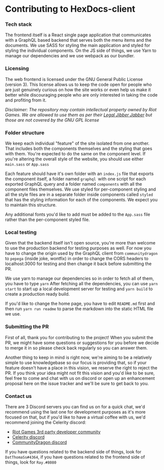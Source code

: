 # Contributing to HexDocs-client

### Tech stack

The frontend itself is a React single page application that communicates with a GraphQL based backend that serves both the menu items and the documents. We use SASS for styling the main application and styled for styling the individual components.
On the JS side of things, we use Yarn to manage our dependencies and we use webpack as our bundler.

### Licensing

The web frontend is licensed under the GNU General Public License (version 3). This license allows us to keep the code open for people who are just genuinely curious on how the site works or even help us make it better while discouraging people who are only interested in taking the code and profiting from it.

*Disclaimer: The repository may contain intellectual property owned by Riot Games. We are allowed to use them as per their [Legal Jibber Jabber](https://www.riotgames.com/en/legal) but those are not covered by the GNU GPL license*

### Folder structure

We keep each individual "feature" of the site isolated from one another. That includes both the components themselves and the styling that goes with them. You're expected to do the same on the component level.
If you're altering the overall style of the website, you should use either `main.sass` or `App.sass`

Each feature should have it's own folder with an `index.js` file that exports the component itself, a folder named `graphql `with one script for each exported GraphQL query and a folder named `components` with all the component files themselves. We use styled for per-component styling and all the style files are in a separate folder inside components called `styled` that has the styling information for each of the components. We expect you to maintain this structure.

Any additional fonts you'd like to add must be added to the `App.sass` file rather than the per-component styled file.

### Local testing

Given that the backend itself isn't open source, you're more than welcome to use the production backend for testing purposes as well. For now you have to change the origin used by the GraphQL client from `communitydragon` to `pepega` (inside joke, wontfix) in order to change the CORS headers to localhost:3000 for testing and then change it back before submitting the PR. 

We use yarn to manage our dependencies so in order to fetch all of them, you have to type `yarn`
After fetching all the dependencies, you can use `yarn start` to start up a local development server for testing and `yarn build` to create a production ready build.

If you'd like to change the home page, you have to edit `README.md` first and then run `yarn run readme` to parse the markdown into the static HTML file we use.

### Submitting the PR

First of all, thank you for contributing to the project! When you submit the PR, we might have some questions or suggestions for you before we decide to merge it in so please check back regularly so you can answer them. 

Another thing to keep in mind is right now, we're aiming to be a relatively simple to use knowledgebase so our focus is providing that, so if your feature doesn't have a place in this vision, we reserve the right to reject the PR. If you think your idea might not fit this vision and you'd like to be sure, feel free to come and chat with us on discord or open up an enhancement proposal here on the issue tracker and we'll be sure to get back to you.

### Contact us

There are 3 Discord servers you can find us on for a quick chat, we'd recommend using the last one for development purposes as it's more focused on that, but if you'd like to have a virtual coffee with us, we'd recommend joining the Celerity discord:

- [Riot Games 3rd party developer community](https://discord.gg/riotgamesdevrel)
- [Celerity discord](https://discord.gg/a89DaHs)
- [CommunityDragon discord](https://discord.gg/W8yzgTg)

If you have questions related to the backend side of things, look for `DatThomaSs#4364`, if you have questions related to the frontend side of things, look for `Ray.#8080`

